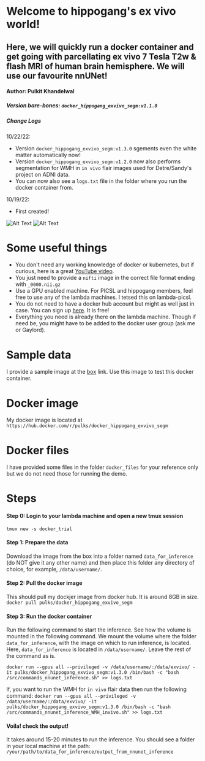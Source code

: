 # Welcome to hippogang's ex vivo world!
## Here, we will quickly run a docker container and get going with parcellating ex vivo 7 Tesla T2w & flash MRI of human brain hemisphere. We will use our favourite nnUNet!

#### Author: Pulkit Khandelwal
##### Version bare-bones: `docker_hippogang_exvivo_segm:v1.1.0`

##### Change Logs
10/22/22:
- Version `docker_hippogang_exvivo_segm:v1.3.0` sgements even the white matter automatically now!
- Version `docker_hippogang_exvivo_segm:v1.2.0` now also performs segmentation for WMH in `in vivo` flair images used for Detre/Sandy's project on ADNI data.
- You can now also see a `logs.txt` file in the folder where you run the docker container from.

10/19/22:
- First created!

![Alt Text](https://github.com/Pulkit-Khandelwal/exvivo-commands/blob/main/files/img.gif)
![Alt Text](https://github.com/Pulkit-Khandelwal/exvivo-commands/blob/main/files/segm.gif)


# Some useful things
- You don't need any working knowledge of docker or kubernetes, but if curious, here is a great [YouTube video](https://youtu.be/3c-iBn73dDE).
- You just need to provide a `nifti` image in the correct file format ending with `_0000.nii.gz`
- Use a GPU enabled machine. For PICSL and hippogang members, feel free to use any of the lambda machines. I tetsed this on lambda-picsl.
- You do not need to have a docker hub account but might as well just in case. You can sign up [here](https://hub.docker.com/). It is free!
- Everything you need is already there on the lambda machine. Though if need be, you might have to be added to the docker user group (ask me or Gaylord).

# Sample data
I provide a sample image at the [box](https://upenn.box.com/s/q24zo6enivytnerko2ovt5kfzqq141ec) link. Use this image to test this docker container.

# Docker image
My docker image is located at `https://hub.docker.com/r/pulks/docker_hippogang_exvivo_segm`

# Docker files
I have provided some files in the folder `docker_files` for your reference only but we do not need those for running the demo.

# Steps
#### Step 0: Login to your lambda machine and open a new tmux session
`tmux new -s docker_trial`

#### Step 1: Prepare the data
Download the image from the box into a folder named `data_for_inference` (do NOT give it any other name) and then place this folder any directory of choice, for example, `/data/username/`.

#### Step 2: Pull the docker image
This should pull my dockjer image from docker hub. It is around 8GB in size.
`docker pull pulks/docker_hippogang_exvivo_segm`

#### Step 3: Run the docker container
Run the following command to start the inference. See how the volume is mounted in the following command. We mount the volume where the folder `data_for_inference`, with the image on which to run inference, is located. Here, `data_for_inference` is located in `/data/username/`. Leave the rest of the command as is.

`docker run --gpus all --privileged -v /data/username/:/data/exvivo/ -it pulks/docker_hippogang_exvivo_segm:v1.3.0 /bin/bash -c "bash /src/commands_nnunet_inference.sh" >> logs.txt`

If, you want to run the WMH for `in vivo` flair data then run the following command:
`docker run --gpus all --privileged -v /data/username/:/data/exvivo/ -it pulks/docker_hippogang_exvivo_segm:v1.3.0 /bin/bash -c "bash /src/commands_nnunet_inference_WMH_invivo.sh" >> logs.txt`

#### Voila! check the output!
It takes around 15-20 minutes to run the inference. You should see a folder in your local machine at the path:
`/your/path/to/data_for_inference/output_from_nnunet_inference`
